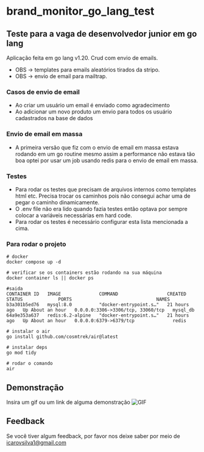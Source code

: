# brand_monitor_go_lang_test

## Teste para a vaga de desenvolvedor junior em go lang

Aplicação feita em go lang v1.20. Crud com envio de emails.

- OBS -> templates para emails aleatórios tirados da stripo.
- OBS -> envio de email para mailtrap.

### Casos de envio de email

- Ao criar um usuário um email é enviado como agradecimento
- Ao adicionar um novo produto um envio para todos os usuário cadastrados na base de dados

### Envio de email em massa

- A primeira versão que fiz com o envio de email em massa estava rodando em um go routine mesmo assim a performance não estava tão boa optei por usar um job usando redis para o envio de email em massa.

### Testes

- Para rodar os testes que precisam de arquivos internos como templates html etc. Precisa trocar os caminhos pois não consegui achar uma de pegar o caminho dinamicamente.
- O .env file não era lido quando fazia testes então optava por sempre colocar a variáveis necessárias em hard code.
- Para rodar os testes é necessário configurar esta lista mencionada a cima.

### Para rodar o projeto

```shell
# docker
docker compose up -d

# verificar se os containers estão rodando na sua máquina
docker container ls || docker ps

#saida
CONTAINER ID   IMAGE              COMMAND                  CREATED        STATUS             PORTS                               NAMES
b3a301b5ed76   mysql:8.0          "docker-entrypoint.s…"   21 hours ago   Up About an hour   0.0.0.0:3306->3306/tcp, 33060/tcp   mysql_db
64a9e353a637   redis:6.2-alpine   "docker-entrypoint.s…"   21 hours ago   Up About an hour   0.0.0.0:6379->6379/tcp              redis

# instalar o air
go install github.com/cosmtrek/air@latest

# instalar deps
go mod tidy

# rodar o comando
air

```

## Demonstração

Insira um gif ou um link de alguma demonstração
![GIF](https://res.cloudinary.com/dlf01tbs6/image/upload/v1684686670/2023-05-21-12-35-56_kag4ku.gif)

## Feedback

Se você tiver algum feedback, por favor nos deixe saber por meio de icarovsilva1@gmail.com
